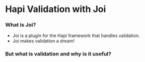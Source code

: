 # Hapi Validation with Joi

### What is Joi?

+ Joi is a plugin for the Hapi framework that handles validation.
+ Joi makes validation a dream!

### But what is validation and why is it useful?
